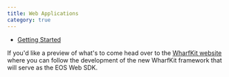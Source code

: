 ```yaml
---
title: Web Applications
category: true
---
```


- [Getting Started](./10_getting-started/index.md)

If you'd like a preview of what's to come head over to the [WharfKit website](https://wharfkit.com/) where you can follow the development
of the new WharfKit framework that will serve as the EOS Web SDK.


